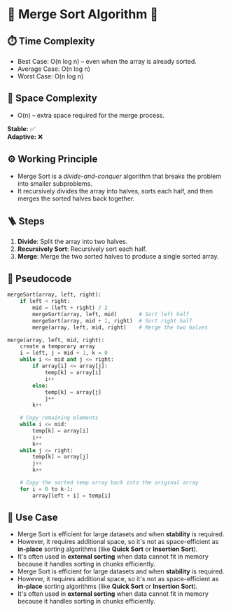 # 🔀 Merge Sort Algorithm 🔀

## ⏱️ Time Complexity
- Best Case: O(n log n) – even when the array is already sorted.
- Average Case: O(n log n)
- Worst Case: O(n log n)

## 🧠 Space Complexity
- O(n) – extra space required for the merge process.

**Stable:** ✅  
**Adaptive:** ❌

## ⚙️ Working Principle
- Merge Sort is a *divide-and-conquer* algorithm that breaks the problem into smaller subproblems.
- It recursively divides the array into halves, sorts each half, and then merges the sorted halves back together.

## 🪜 Steps
1. **Divide**: Split the array into two halves.
2. **Recursively Sort**: Recursively sort each half.
3. **Merge**: Merge the two sorted halves to produce a single sorted array.

## 🧾 Pseudocode
```python
mergeSort(array, left, right):
    if left < right:
        mid = (left + right) / 2
        mergeSort(array, left, mid)       # Sort left half
        mergeSort(array, mid + 1, right)  # Sort right half
        merge(array, left, mid, right)    # Merge the two halves

merge(array, left, mid, right):
    create a temporary array
    i = left, j = mid + 1, k = 0
    while i <= mid and j <= right:
        if array[i] <= array[j]:
            temp[k] = array[i]
            i++
        else:
            temp[k] = array[j]
            j++
        k++

    # Copy remaining elements
    while i <= mid:
        temp[k] = array[i]
        i++
        k++
    while j <= right:
        temp[k] = array[j]
        j++
        k++

    # Copy the sorted temp array back into the original array
    for i = 0 to k-1:
        array[left + i] = temp[i]
```

## 📌 Use Case
- Merge Sort is efficient for large datasets and when **stability** is required.
- However, it requires additional space, so it's not as space-efficient as **in-place** sorting algorithms (like **Quick Sort** or **Insertion Sort**).
- It's often used in **external sorting** when data cannot fit in memory because it handles sorting in chunks efficiently.
- Merge Sort is efficient for large datasets and when **stability** is required.
- However, it requires additional space, so it's not as space-efficient as **in-place** sorting algorithms (like **Quick Sort** or **Insertion Sort**).
- It's often used in **external sorting** when data cannot fit in memory because it handles sorting in chunks efficiently.